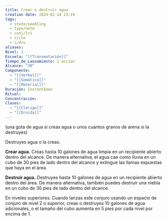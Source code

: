 ```yaml
---
title: Crear o destruir agua
creation date: 2024-02-14 23:19
tags:
  - state/seedling
  - type/note
  - conj/lv1
  - c/cle
  - c/dru
aliases: 
Nivel: 1
Escuela: "[[Transmutación]]"
Tiempo_de_Lanzamiento: 1 accion
Alcance: "30"
Componente:
  - "[[Verbal]]"
  - "[[Somático]]"
  - "[[Material]]"
Duración: Instantáneo
Ritual: 
Concentración: 
Clases:
  - "[[Clérigo]]"
  - "[[Druida]]"
---
```


(una gota de agua si creas agua o unos cuantos granos de arena si la destruyes)

Destruyes agua o la creas.

**Crear agua.** Creas hasta 10 galones de agua limpia en un recipiente abierto dentro del alcance. De manera alternativa, el agua cae como lluvia en un cubo de 30 pies de lado dentro del alcance y extingue las llamas expuestas que haya en el área.

**Destruir agua.** Destruyes hasta 10 galones de agua en un recipiente abierto dentro del área. De manera alternativa, también puedes destruir una niebla en un cubo de 30 pies de lado dentro del alcance.

En niveles superiores. Cuando lanzas este conjuro usando un espacio de conjuro de nivel 2 o superior, creas o destruyes 10 galones de agua adicionales, o el tamaño del cubo aumenta en 5 pies por cada nivel por encima de 1.